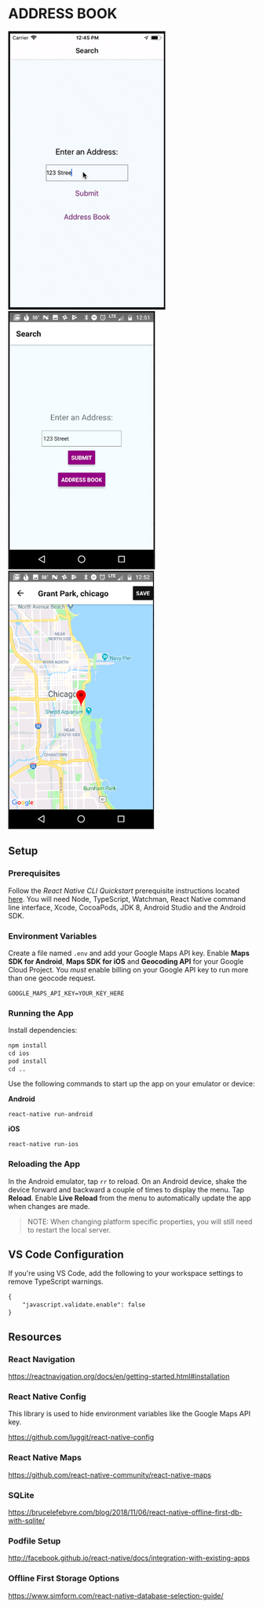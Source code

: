 # ADDRESS BOOK

![Animated Gif](images/demo.gif) ![Android Screenshot](images/android_4.png) ![Android Screenshot](images/android_5.png)

## Setup

### Prerequisites

Follow the *React Native CLI Quickstart* prerequisite instructions located [here](https://facebook.github.io/react-native/docs/getting-started). You will need Node, TypeScript, Watchman, React Native command line interface, Xcode, CocoaPods, JDK 8, Android Studio and the Android SDK. 

### Environment Variables

Create a file named `.env` and add your Google Maps API key. Enable **Maps SDK for Android**, **Maps SDK for iOS** and **Geocoding API** for your Google Cloud Project. You *must* enable billing on your Google API key to run more than one geocode request.

```
GOOGLE_MAPS_API_KEY=YOUR_KEY_HERE
```

### Running the App

Install dependencies:

```
npm install
cd ios
pod install
cd ..
```

Use the following commands to start up the app on your emulator or device:

**Android**

```
react-native run-android
```

**iOS**

```
react-native run-ios
```

### Reloading the App

In the Android emulator, tap `rr` to reload. On an Android device, shake the device forward and backward a couple of times to display the menu. Tap **Reload**. Enable **Live Reload** from the menu to automatically update the app when changes are made.

> NOTE: When changing platform specific properties, you will still need to restart the local server.

## VS Code Configuration

If you're using VS Code, add the following to your workspace settings to remove TypeScript warnings.

```
{
    "javascript.validate.enable": false
}
```

## Resources

### React Navigation

https://reactnavigation.org/docs/en/getting-started.html#installation

### React Native Config

This library is used to hide environment variables like the Google Maps API key. 

https://github.com/luggit/react-native-config

### React Native Maps

https://github.com/react-native-community/react-native-maps

### SQLite

https://brucelefebvre.com/blog/2018/11/06/react-native-offline-first-db-with-sqlite/

### Podfile Setup

http://facebook.github.io/react-native/docs/integration-with-existing-apps

### Offline First Storage Options

https://www.simform.com/react-native-database-selection-guide/